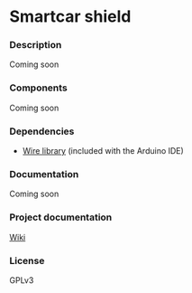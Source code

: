 # Smartcar shield

### Description
Coming soon

### Components
Coming soon

### Dependencies
- [Wire library](http://arduino.cc/en/reference/Wire) (included with the Arduino IDE)

### Documentation
Coming soon

### Project documentation
[Wiki](../../wiki)

### License
GPLv3
